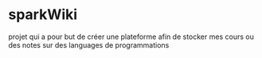 # sparkWiki
projet qui a pour but de créer une plateforme afin de stocker mes cours ou des notes sur des languages de programmations
